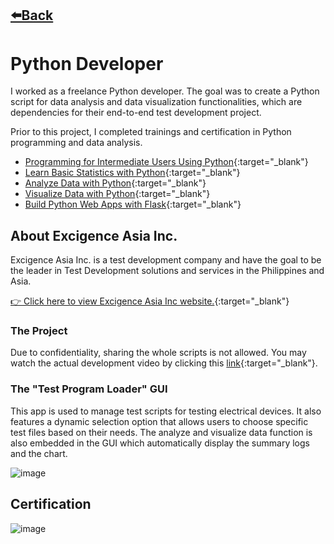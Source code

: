 ## [⬅️Back](./)

# Python Developer
I worked as a freelance Python developer. The goal was to create a Python script for data analysis and data visualization functionalities, which are dependencies for their end-to-end test development project.

Prior to this project, I completed trainings and certification in Python programming and data analysis.
- [Programming for Intermediate Users Using Python](https://courses.buri.io/view/user/certificate/e1c6234d-adce-4475-902a-ad6cc37f2669/pdf){:target="_blank"}
- [Learn Basic Statistics with Python](https://courses.buri.io/view/user/certificate/3d495346-e110-410a-9114-091d45cb2c6d/pdf){:target="_blank"}
- [Analyze Data with Python](https://courses.buri.io/view/user/certificate/97632d55-f80a-4b4d-92ec-313bcb1bedb5/pdf){:target="_blank"}
- [Visualize Data with Python](https://courses.buri.io/view/user/certificate/c4fa38a1-d16f-4619-9af0-a3c4b1b97c53/pdf){:target="_blank"}
- [Build Python Web Apps with Flask](https://courses.buri.io/view/user/certificate/4c844e9f-b62e-4c0f-b161-0e8b10253581/pdf){:target="_blank"}

## About Excigence Asia Inc.
Excigence Asia Inc. is a test development company and have the goal to be the leader in Test Development solutions and services in the Philippines and Asia.

[👉 Click here to view Excigence Asia Inc website.](https://www.excigence.com/customers/){:target="_blank"} 

### The Project
Due to confidentiality, sharing the whole scripts is not allowed. You may watch the actual development video by clicking this [link](https://www.linkedin.com/posts/cyrus-baruc_dataanalysis-datavizualization-activity-6972768351525773312-Kf6L?utm_source=share&utm_medium=member_desktop){:target="_blank"}. 

### The "Test Program Loader" GUI

This app is used to manage test scripts for testing electrical devices. It also features a dynamic selection option that allows users to choose specific test files based on their needs. The analyze and visualize data function is also embedded in the GUI which automatically display the summary logs and the chart.

![image](https://github.com/greatcyan/cyrus-baruc-data-analytics-portfolio/assets/95137493/4cbfd472-3276-4a71-9581-38ed648d2adc)

## Certification
![image](https://github.com/greatcyan/cyrus-baruc-data-analytics-portfolio/assets/95137493/ee08d305-13a3-4c79-903b-23d717fb96a8)

